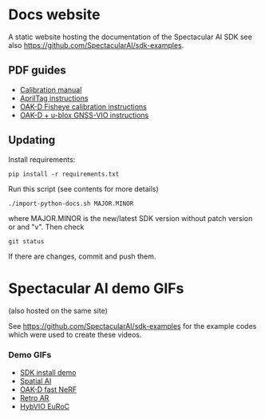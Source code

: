 # Docs website

A static website hosting the documentation of the Spectacular AI SDK
see also https://github.com/SpectacularAI/sdk-examples.

## PDF guides

 * [Calibration manual](https://spectacularai.github.io/docs/pdf/calibration_manual.pdf)
 * [AprilTag instructions](https://spectacularai.github.io/docs/pdf/april_tag_instructions.pdf)
 * [OAK-D Fisheye calibration instructions](https://spectacularai.github.io/docs/pdf/oak_fisheye_calibration_instructions.pdf)
 * [OAK-D + u-blox GNSS-VIO instructions](https://spectacularai.github.io/docs/pdf/GNSS-VIO_OAK-D_Python.pdf)

## Updating

Install requirements:

    pip install -r requirements.txt

Run this script (see contents for more details)

    ./import-python-docs.sh MAJOR.MINOR

where MAJOR.MINOR is the new/latest SDK version without patch version or and "v".
Then check

    git status

If there are changes, commit and push them.

# Spectacular AI demo GIFs

(also hosted on the same site)

See https://github.com/SpectacularAI/sdk-examples for the example
codes which were used to create these videos.

### Demo GIFs

 * [SDK install demo](gif/pip-install.gif)
 * [Spatial AI](gif/spatial-ai.gif)
 * [OAK-D fast NeRF](gif/oak-d-nerf.gif)
 * [Retro AR](gif/retro-ar.gif)
 * [HybVIO EuRoC](gif/HybVIO.gif)

